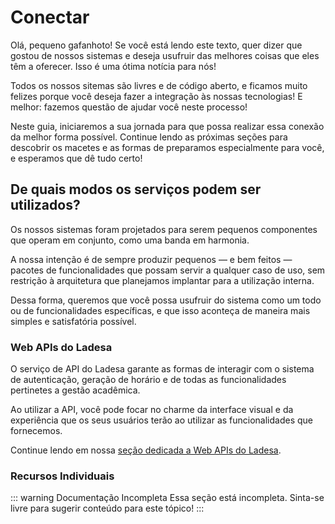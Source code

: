 # Conectar

Olá, pequeno gafanhoto! Se você está lendo este texto, quer dizer que gostou de nossos sistemas e deseja usufruir das melhores coisas que eles têm a oferecer. Isso é uma ótima notícia para nós!

Todos os nossos sitemas são livres e de código aberto, e ficamos muito felizes porque você deseja fazer a
integração às nossas tecnologias! E melhor: fazemos questão de ajudar você neste processo!

Neste guia, iniciaremos a sua jornada para que possa realizar essa conexão da melhor forma possível. Continue lendo as próximas seções para descobrir os macetes e as formas de preparamos especialmente para você, e esperamos que dê tudo certo!

## De quais modos os serviços podem ser utilizados?

Os nossos sistemas foram projetados para serem pequenos componentes que operam em conjunto, como uma banda em harmonia.

A nossa intenção é de sempre produzir pequenos — e bem feitos — pacotes de funcionalidades que possam servir a qualquer
caso de uso, sem restrição à arquitetura que planejamos implantar para a utilização interna.

Dessa forma, queremos que você possa usufruir do sistema como um todo ou de funcionalidades específicas, e que isso aconteça
de maneira mais simples e satisfatória possível.

### Web APIs do Ladesa

O serviço de API do Ladesa garante as formas de interagir com o sistema de autenticação, geração de horário e de todas as funcionalidades pertinetes a gestão acadêmica.

Ao utilizar a API, você pode focar no charme da interface visual e da experiência que os seus usuários terão ao utilizar as funcionalidades que fornecemos.

<!--@include: ./web/overview.md#introduction -->

Continue lendo em nossa [seção dedicada a Web APIs do Ladesa](./web/overview.md).

### Recursos Individuais

::: warning Documentação Incompleta
Essa seção está incompleta. Sinta-se livre para sugerir conteúdo para este tópico!
:::
